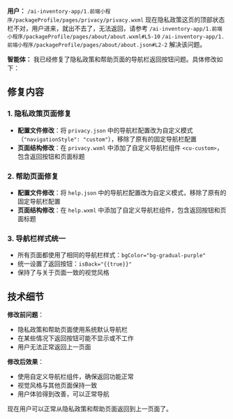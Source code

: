 **用户：** 
`/ai-inventory-app/1.前端小程序/packageProfile/pages/privacy/privacy.wxml` 现在隐私政策这页的顶部状态栏不对，用户进来，就出不去了，无法返回，请参考 `/ai-inventory-app/1.前端小程序/packageProfile/pages/about/about.wxml#L5-10` `/ai-inventory-app/1.前端小程序/packageProfile/pages/about/about.json#L2-2`  解决该问题。

**智能体：** 
我已经修复了隐私政策和帮助页面的导航栏返回按钮问题。具体修改如下：

## 修复内容

### 1. 隐私政策页面修复
- **配置文件修改**：将 `privacy.json` 中的导航栏配置改为自定义模式（`"navigationStyle": "custom"`），移除了原有的固定导航栏配置
- **页面结构修改**：在 `privacy.wxml` 中添加了自定义导航栏组件 `<cu-custom>`，包含返回按钮和页面标题

### 2. 帮助页面修复
- **配置文件修改**：将 `help.json` 中的导航栏配置改为自定义模式，移除了原有的固定导航栏配置
- **页面结构修改**：在 `help.wxml` 中添加了自定义导航栏组件，包含返回按钮和页面标题

### 3. 导航栏样式统一
- 所有页面都使用了相同的导航栏样式：`bgColor="bg-gradual-purple"`
- 统一设置了返回按钮：`isBack="{{true}}"`
- 保持了与关于页面一致的视觉风格

## 技术细节

**修改前问题**：
- 隐私政策和帮助页面使用系统默认导航栏
- 在某些情况下返回按钮可能不显示或不工作
- 用户无法正常返回上一页面

**修改后效果**：
- 使用自定义导航栏组件，确保返回功能正常
- 视觉风格与其他页面保持一致
- 用户体验得到改善，可以正常导航

现在用户可以正常从隐私政策和帮助页面返回到上一页面了。